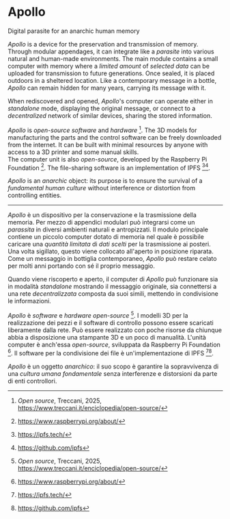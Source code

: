 # Apollo
Digital parasite for an anarchic human memory

*Apollo* is a device for the preservation and transmission of memory. Through modular appendages, it can integrate like a *parasite* into various natural and human-made environments. The main module contains a small computer with memory where a *limited amount* of *selected data* can be uploaded for transmission to future generations. Once sealed, it is placed outdoors in a sheltered location. Like a contemporary message in a bottle, *Apollo* can remain hidden for many years, carrying its message with it.  

When rediscovered and opened, *Apollo*'s computer can operate either in *standalone* mode, displaying the original message, or connect to a *decentralized* network of similar devices, sharing the stored information.  

*Apollo* is *open-source* *software* and *hardware* [^1]. The 3D models for manufacturing the parts and the control software can be freely downloaded from the internet. It can be built with minimal resources by anyone with access to a 3D printer and some manual skills.  
The computer unit is also *open-source*, developed by the Raspberry Pi Foundation [^2]. The file-sharing software is an implementation of IPFS [^3][^4].  

*Apollo* is an *anarchic* object: its purpose is to ensure the survival of a *fundamental human culture* without interference or distortion from controlling entities.  

[^1]: *Open source*, Treccani, 2025, https://www.treccani.it/enciclopedia/open-source/  

[^2]: https://www.raspberrypi.org/about/  

[^3]: https://ipfs.tech/  

[^4]: https://github.com/ipfs  

---

*Apollo* è un dispositivo per la conservazione e la trasmissione della memoria. Per mezzo di appendici modulari può integrarsi come un *parassita* in diversi ambienti naturali e antropizzati. Il modulo principale contiene un piccolo computer dotato di memoria nel quale è possibile caricare una *quantità limitata* di *dati scelti* per la trasmissione ai posteri. Una volta sigillato, questo viene collocato all'aperto in posizione riparata. Come un messaggio in bottiglia contemporaneo, *Apollo* può restare celato per molti anni portando con sé il proprio messaggio.

Quando viene riscoperto e aperto, il computer di *Apollo* può funzionare sia in modalità *standalone* mostrando il messaggio originale, sia connettersi a una rete *decentralizzata* composta da suoi simili, mettendo in condivisione le informazioni.

*Apollo* è *software* e *hardware* *open-source* [^1]. I modelli 3D per la realizzazione dei pezzi e il software di controllo possono essere scaricati liberamente dalla rete. Può essere realizzato con poche risorse da chiunque abbia a disposizione una stampante 3D e un poco di manualità.
L'unità computer è anch'essa *open-source*, sviluppata da Raspberry Pi Foundation [^2]. Il software per la condivisione dei file è un'implementazione di IPFS [^3][^4]. 

*Apollo* è un oggetto *anarchico*: il suo scopo è garantire la sopravvivenza di una *cultura umana fondamentale* senza interferenze e distorsioni da parte di enti controllori.

[^1]: *Open source*, Treccani, 2025, https://www.treccani.it/enciclopedia/open-source/

[^2]: https://www.raspberrypi.org/about/

[^3]: https://ipfs.tech/

[^4]: https://github.com/ipfs
